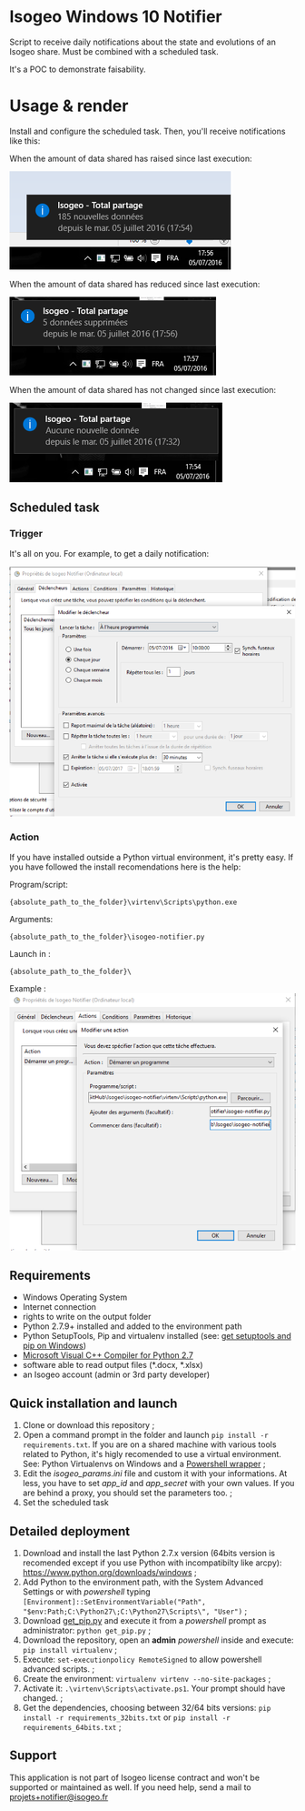 Isogeo Windows 10 Notifier
======

Script to receive daily notifications about the state and evolutions of an Isogeo share.
Must be combined with a scheduled task.

It's a POC to demonstrate faisability.

# Usage & render

Install and configure the scheduled task.
Then, you'll receive notifications like this:

When the amount of data shared has raised since last execution:

![Notification sample - More data since last execution](img/capture_example_NewData.png)

When the amount of data shared has reduced since last execution:

![Notification sample - Less data since last execution](img/capture_example_DataDeleted.png)

When the amount of data shared has not changed since last execution:

![Notification sample - Any change](img/capture_example_NothingChanged.png)

## Scheduled task

### Trigger

It's all on you. For example, to get a daily notification:

![Scheduled task - Trigger settings](img/task_trigger_example.PNG)

### Action

If you have installed outside a Python virtual environment, it's pretty easy.
If you have followed the install recomendations here is the help:

Program/script:
```
{absolute_path_to_the_folder}\virtenv\Scripts\python.exe
```

Arguments:
```
{absolute_path_to_the_folder}\isogeo-notifier.py
```

Launch in :
```
{absolute_path_to_the_folder}\
```

Example :
![Scheduled task - Action settings](img/task_action_settings.PNG)


## Requirements

* Windows Operating System
* Internet connection
* rights to write on the output folder
* Python 2.7.9+ installed and added to the environment path
* Python SetupTools, Pip and virtualenv installed (see: [get setuptools and pip on Windows](http://docs.python-guide.org/en/latest/starting/install/win/#setuptools-pip))
* [Microsoft Visual C++ Compiler for Python 2.7](https://www.microsoft.com/en-us/download/details.aspx?id=44266)
* software able to read output files (*.docx, *.xlsx)
* an Isogeo account (admin or 3rd party developer)

## Quick installation and launch

1. Clone or download this repository ;
2. Open a command prompt in the folder and launch `pip install -r requirements.txt`. If you are on a shared machine with various tools related to Python, it's higly recomended to use a virtual environment. See: Python Virtualenvs on Windows and a [Powershell wrapper](https://bitbucket.org/guillermooo/virtualenvwrapper-powershell/) ;
3. Edit the *isogeo_params.ini* file and custom it with your informations. At less, you have to set *app_id* and *app_secret* with your own values. If you are behind a proxy, you should set the parameters too. ;
4. Set the scheduled task


## Detailed deployment

1. Download and install the last Python 2.7.x version (64bits version is recomended except if you use Python with incompatibilty like arcpy): https://www.python.org/downloads/windows ;
2. Add Python to the environment path, with the System Advanced Settings or with *powershell* typing `[Environment]::SetEnvironmentVariable("Path", "$env:Path;C:\Python27\;C:\Python27\Scripts\", "User")` ;
3. Download [get_pip.py](https://bootstrap.pypa.io/get-pip.py) and execute it from a *powershell* prompt as administrator: `python get_pip.py` ;
4. Download the repository, open an **admin** *powershell* inside and execute: `pip install virtualenv` ;
5. Execute: `set-executionpolicy RemoteSigned` to allow powershell advanced scripts. ;
6. Create the environment: `virtualenv virtenv --no-site-packages` ;
7. Activate it: `.\virtenv\Scripts\activate.ps1`. Your prompt should have changed. ;
8. Get the dependencies, choosing between 32/64 bits versions: `pip install -r requirements_32bits.txt` or `pip install -r requirements_64bits.txt` ;

## Support

This application is not part of Isogeo license contract and won't be supported or maintained as well. If you need help, send a mail to <projets+notifier@isogeo.fr>
